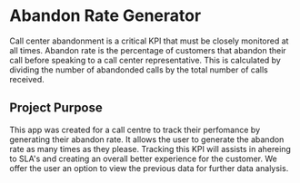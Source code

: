 <h1>Abandon Rate Generator</h1>

<p>Call center abandonment is a critical KPI that must be closely monitored at all times. Abandon rate is the percentage of customers that abandon their call before speaking to a call center representative. This is calculated by dividing the number of abandonded calls by the total number of calls received. 
</p>

## Project Purpose
<p>This app was created for a call centre to track their perfomance by generating their abandon rate. It allows the user to generate the abandon rate as many times as they please. Tracking this KPI will assists in ahereing to SLA's and creating an overall better experience for the customer. We offer the user an option to view the previous data for further data analysis.
</p>


